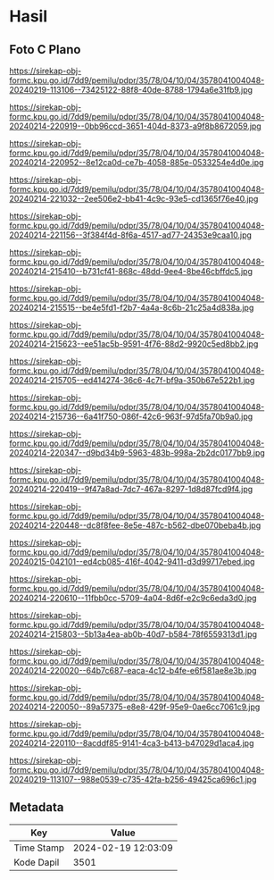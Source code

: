 # Hasil

## Foto C Plano

https://sirekap-obj-formc.kpu.go.id/7dd9/pemilu/pdpr/35/78/04/10/04/3578041004048-20240219-113106--73425122-88f8-40de-8788-1794a6e31fb9.jpg

https://sirekap-obj-formc.kpu.go.id/7dd9/pemilu/pdpr/35/78/04/10/04/3578041004048-20240214-220919--0bb96ccd-3651-404d-8373-a9f8b8672059.jpg

https://sirekap-obj-formc.kpu.go.id/7dd9/pemilu/pdpr/35/78/04/10/04/3578041004048-20240214-220952--8e12ca0d-ce7b-4058-885e-0533254e4d0e.jpg

https://sirekap-obj-formc.kpu.go.id/7dd9/pemilu/pdpr/35/78/04/10/04/3578041004048-20240214-221032--2ee506e2-bb41-4c9c-93e5-cd1365f76e40.jpg

https://sirekap-obj-formc.kpu.go.id/7dd9/pemilu/pdpr/35/78/04/10/04/3578041004048-20240214-221156--3f384f4d-8f6a-4517-ad77-24353e9caa10.jpg

https://sirekap-obj-formc.kpu.go.id/7dd9/pemilu/pdpr/35/78/04/10/04/3578041004048-20240214-215410--b731cf41-868c-48dd-9ee4-8be46cbffdc5.jpg

https://sirekap-obj-formc.kpu.go.id/7dd9/pemilu/pdpr/35/78/04/10/04/3578041004048-20240214-215515--be4e5fd1-f2b7-4a4a-8c6b-21c25a4d838a.jpg

https://sirekap-obj-formc.kpu.go.id/7dd9/pemilu/pdpr/35/78/04/10/04/3578041004048-20240214-215623--ee51ac5b-9591-4f76-88d2-9920c5ed8bb2.jpg

https://sirekap-obj-formc.kpu.go.id/7dd9/pemilu/pdpr/35/78/04/10/04/3578041004048-20240214-215705--ed414274-36c6-4c7f-bf9a-350b67e522b1.jpg

https://sirekap-obj-formc.kpu.go.id/7dd9/pemilu/pdpr/35/78/04/10/04/3578041004048-20240214-215736--6a41f750-086f-42c6-963f-97d5fa70b9a0.jpg

https://sirekap-obj-formc.kpu.go.id/7dd9/pemilu/pdpr/35/78/04/10/04/3578041004048-20240214-220347--d9bd34b9-5963-483b-998a-2b2dc0177bb9.jpg

https://sirekap-obj-formc.kpu.go.id/7dd9/pemilu/pdpr/35/78/04/10/04/3578041004048-20240214-220419--9f47a8ad-7dc7-467a-8297-1d8d87fcd9f4.jpg

https://sirekap-obj-formc.kpu.go.id/7dd9/pemilu/pdpr/35/78/04/10/04/3578041004048-20240214-220448--dc8f8fee-8e5e-487c-b562-dbe070beba4b.jpg

https://sirekap-obj-formc.kpu.go.id/7dd9/pemilu/pdpr/35/78/04/10/04/3578041004048-20240215-042101--ed4cb085-416f-4042-9411-d3d99717ebed.jpg

https://sirekap-obj-formc.kpu.go.id/7dd9/pemilu/pdpr/35/78/04/10/04/3578041004048-20240214-220610--11fbb0cc-5709-4a04-8d6f-e2c9c6eda3d0.jpg

https://sirekap-obj-formc.kpu.go.id/7dd9/pemilu/pdpr/35/78/04/10/04/3578041004048-20240214-215803--5b13a4ea-ab0b-40d7-b584-78f6559313d1.jpg

https://sirekap-obj-formc.kpu.go.id/7dd9/pemilu/pdpr/35/78/04/10/04/3578041004048-20240214-220020--64b7c687-eaca-4c12-b4fe-e6f581ae8e3b.jpg

https://sirekap-obj-formc.kpu.go.id/7dd9/pemilu/pdpr/35/78/04/10/04/3578041004048-20240214-220050--89a57375-e8e8-429f-95e9-0ae6cc7061c9.jpg

https://sirekap-obj-formc.kpu.go.id/7dd9/pemilu/pdpr/35/78/04/10/04/3578041004048-20240214-220110--8acddf85-9141-4ca3-b413-b47029d1aca4.jpg

https://sirekap-obj-formc.kpu.go.id/7dd9/pemilu/pdpr/35/78/04/10/04/3578041004048-20240219-113107--988e0539-c735-42fa-b256-49425ca696c1.jpg


## Metadata

| Key        | Value               |
| ---------- | ------------------- |
| Time Stamp | 2024-02-19 12:03:09 |
| Kode Dapil | 3501                |



